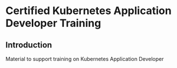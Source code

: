 # Certified Kubernetes Application Developer Training

## Introduction 

Material to support training on Kubernetes Application Developer 

